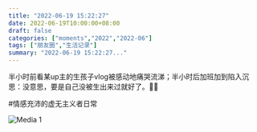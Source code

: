 ```yaml
---
title: "2022-06-19 15:22:27"
date: 2022-06-19T10:00:00+08:00
draft: false
categories: ["moments","2022","2022-06"]
tags: ["朋友圈","生活记录"]
summary: "2022-06-19 15:22:27..."
---
```


半小时前看某up主的生孩子vlog被感动地痛哭流涕；半小时后加班加到陷入沉思：没意思，要是自己没被生出来过就好了。😮‍💨

#情感充沛的虚无主义者日常

![Media 1](/Moments/photos/2022-06-19/202206191522270.jpg)


